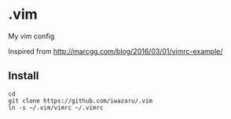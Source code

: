 # .vim
My vim config

Inspired from http://marcgg.com/blog/2016/03/01/vimrc-example/

## Install

    cd
    git clone https://github.com/iwazaru/.vim
    ln -s ~/.vim/vimrc ~/.vimrc
